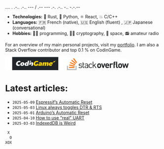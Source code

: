 .... . .-.. .-.. --- / .-- --- .-. .-.. -.. -.-.--

- **Technologies:** 🦀 Rust, 🐍 Python, ⚛ React, 💥 C/C++
- **Languages:** 🇫🇷 French (native), 🇺🇸 English (fluent) , 🇯🇵 Japanese (conversational)
- **Hobbies:** 👨‍💻 programming, 🕵🏻 cryptography, 🚀 space, 📻 amateur radio

For an overview of my main personal projects, visit my [portfolio](https://qsantos.fr/portfolio/).
I am also a Stack Overflow contributor and top 0.1 % on CodinGame.

<a href="https://www.codingame.com/profile/9f252c61454ad1a933ee71419c83cfff3871021"><!--
    --><img src="CodinGame_Logo.svg" alt="CodinGame logo" width="200" /><!--
--></a><!--
--><a href="https://stackoverflow.com/users/4457767/qsantos"><!--
    --><img src="Stack_Overflow_logo.svg" alt="Stack Overflow logo" width="200" /><!--
--></a>

# Latest articles:

- `2025-05-09` [Espressif’s Automatic Reset](https://qsantos.fr/2025/05/09/espressifs-automatic-reset/)
- `2025-05-03` [Linux always toggles DTR & RTS](https://qsantos.fr/2025/05/03/linux-always-toggles-dtr-rts/)
- `2025-05-01` [Arduino’s Automatic Reset](https://qsantos.fr/2025/05/01/arduino-automatic-reset/)
- `2025-04-10` [How to use “real” UART](https://qsantos.fr/2025/04/10/how-to-use-real-uart/)
- `2025-03-03` [IndexedDB is Weird](https://qsantos.fr/2025/03/03/indexeddb-is-weird/)

```
 X
  O
XOX
```

